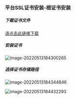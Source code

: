 ### 平台SSL证书安装-根证书安装

##### 下载证书文件

[请点击此链接下载](/docs-note-rhapsody/assets/ca/alsoapp_ca_root_cert.crt)

##### 安装证书

![image-20220513184300265](/docs-note-rhapsody/assets/images/image-20220513184300265.png)

##### 选择证书存储路径

![image-20220513184344846](/docs-note-rhapsody/assets/images/image-20220513184344846.png)

![image-20220513184432293](/docs-note-rhapsody/assets/images/image-20220513184432293.png)
